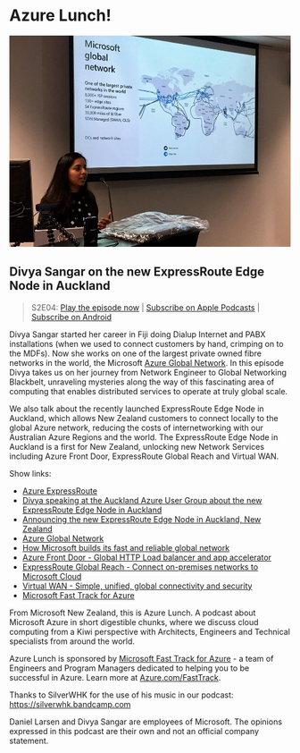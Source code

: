 # Azure Lunch!

![Divya Sangar speaking at the Azure Lunchtime Meetup](./s2e04_960.jpg)

## Divya Sangar on the new ExpressRoute Edge Node in Auckland

> S2E04: [Play the episode now](https://azurelunch.azurefd.net/episodes/azure-lunch-s2e04.mp3) |
> [Subscribe on Apple Podcasts](https://podcasts.apple.com/nz/podcast/azure-lunch/id1436427476)
| [Subscribe on Android](https://subscribeonandroid.com/azurelunchnz.azureedge.net/podcast/feed.rss)

<p>Divya Sangar started her career in Fiji doing Dialup Internet and PABX installations (when we used
to connect customers by hand, crimping on to the MDFs). Now she works on one of the largest private
owned fibre networks in the world, the Microsoft <a href="https://azure.microsoft.com/en-au/global-infrastructure/global-network/">Azure
Global Network</a>. In this episode Divya takes us on her journey from Network Engineer to Global Networking
Blackbelt, unraveling mysteries along the way of this fascinating area of computing that enables distributed
services to operate at truly global scale.</p>

<p>We also talk about the recently launched ExpressRoute Edge Node in Auckland, which allows 
New Zealand customers to connect locally to the global Azure network, reducing the costs of internetworking
with our Australian Azure Regions and the world. The ExpressRoute Edge Node in Auckland is a first for
New Zealand, unlocking new Network Services including Azure Front Door, ExpressRoute Global Reach and
Virtual WAN.</p>

<p>Show links:</p>

<ul>
<li><a href="https://azure.microsoft.com/en-au/services/expressroute/">Azure ExpressRoute</a></li>
<li><a href="https://www.youtube.com/watch?v=RpuIg2KlaRo">Divya speaking at the Auckland Azure User Group
about the new ExpressRoute Edge Node in Auckland</a></li>
<li><a href="https://www.linkedin.com/pulse/microsoft-brings-predictability-high-bandwidth-slas-hybrid-quesnel/">Announcing
the new ExpressRoute Edge Node in Auckland, New Zealand</a></li>
<li><a href="https://azure.microsoft.com/en-au/global-infrastructure/global-network/">Azure Global Network</a></li>
<li><a href="https://azure.microsoft.com/en-au/blog/how-microsoft-builds-its-fast-and-reliable-global-network/">How
Microsoft builds its fast and reliable global network</a></li>
<li><a href="https://azure.microsoft.com/en-au/services/frontdoor/">Azure Front Door - Global HTTP Load
balancer and app accelerator</a></li>
<li><a href="https://docs.microsoft.com/en-us/azure/expressroute/expressroute-global-reach">ExpressRoute
Global Reach - Connect on-premises networks to Microsoft Cloud</a></li>
<li><a href="https://azure.microsoft.com/en-au/services/virtual-wan/">Virtual WAN - Simple, unified,
global connectivity and security</a></li>
<li><a href="https://azure.com/FastTrack">Microsoft Fast Track for Azure</a></li>
</ul>

<p>From Microsoft New Zealand, this is Azure Lunch. A podcast about Microsoft Azure in short digestible
chunks, where we discuss cloud computing from a Kiwi perspective with Architects, Engineers and Technical
specialists from around the world.</p>

<p>Azure Lunch is sponsored by <a href="https://azure.com/FastTrack">Microsoft Fast Track for Azure</a> - a 
team of Engineers and Program Managers dedicated to helping you to be successful in Azure. Learn more
at <a href="https://azure.com/FastTrack">Azure.com/FastTrack</a>.</p>

<p>Thanks to SilverWHK for the use of his music in our podcast: <a href="https://silverwhk.bandcamp.com/">https://silverwhk.bandcamp.com</a></p>

<p>Daniel Larsen and Divya Sangar are employees of Microsoft. The opinions expressed in this podcast are
their own and not an official company statement.</p>
